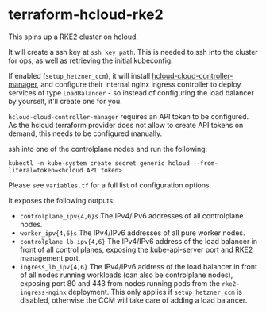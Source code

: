 # terraform-hcloud-rke2

This spins up a RKE2 cluster on hcloud.

It will create a ssh key at `ssh_key_path`.
This is needed to ssh into the cluster for ops, as well as retrieving the initial kubeconfig.

If enabled (`setup_hetzner_ccm`), it will install
[hcloud-cloud-controller-manager](https://github.com/hetznercloud/hcloud-cloud-controller-manager),
and configure their internal nginx ingress controller to deploy services of
type `LoadBalancer` - so instead of configuring the load balancer by yourself,
it'll create one for you.

`hcloud-cloud-controller-manager` requires an API token to be configured. As
the hcloud terraform provider does not allow to create API tokens on demand, this needs to be configured manually.

ssh into one of the controlplane nodes and run the following:
```
kubectl -n kube-system create secret generic hcloud --from-literal=token=<hcloud API token>
```

Please see `variables.tf` for a full list of configuration options.

It exposes the following outputs:

 - `controlplane_ipv{4,6}s`
   The IPv4/IPv6 addresses of all controlplane nodes.
 - `worker_ipv{4,6}s`
   The IPv4/IPv6 addresses of all pure worker nodes.
 - `controlplane_lb_ipv{4,6}`
	 The IPv4/IPv6 address of the load balancer in front of all control planes,
	 exposing the kube-api-server port and RKE2 management port.
 - `ingress_lb_ipv{4,6}`
	 The IPv4/IPv6 address of the load balancer in front of all nodes running
	 workloads (can also be controlplane nodes), exposing port 80 and 443 from
	 nodes running pods from the `rke2-ingress-nginx` deployment.
	 This only applies if `setup_hetzner_ccm` is disabled, otherwise the CCM will
	 take care of adding a load balancer.
